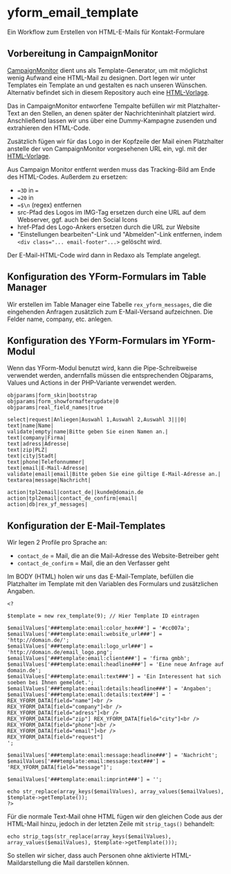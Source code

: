 # yform_email_template

Ein Workflow zum Erstellen von HTML-E-Mails für Kontakt-Formulare

## Vorbereitung in CampaignMonitor

[CampaignMonitor](http://campaignmonitor.com) dient uns als Template-Generator, um mit möglichst wenig Aufwand eine HTML-Mail zu designen. Dort legen wir unter Templates ein Template an und gestalten es nach unseren Wünschen. Alternativ befindet sich in diesem Repository auch eine [HTML-Vorlage](template_allgemein.html).

Das in CampaignMonitor entworfene Tempalte befüllen wir mit Platzhalter-Text an den Stellen, an denen später der Nachrichteninhalt platziert wird. Anschließend lassen wir uns über eine Dummy-Kampagne zusenden und extrahieren den HTML-Code. 

Zusätzlich fügen wir für das Logo in der Kopfzeile der Mail einen Platzhalter anstelle der von CampaignMonitor vorgesehenen URL ein, vgl. mit der [HTML-Vorlage](template_allgemein.html).

Aus Campaign Monitor entfernt werden muss das Tracking-Bild am Ende des HTML-Codes. Außerdem zu ersetzen:
* `=3D` in `=`
* `=20` in ` `
* `=$\n` (regex) entfernen
* src-Pfad des Logos im IMG-Tag ersetzen durch eine URL auf dem Webserver, ggf. auch bei den Social Icons
* href-Pfad des Logo-Ankers ersetzen durch die URL zur Website
* "Einstellungen bearbeiten"-Link und "Abmelden"-Link entfernen, indem `<div class="... email-footer"...>` gelöscht wird.

Der E-Mail-HTML-Code wird dann in Redaxo als Template angelegt.

## Konfiguration des YForm-Formulars im Table Manager

Wir erstellen im Table Manager eine Tabelle `rex_yform_messages`, die die eingehenden Anfragen zusätzlich zum E-Mail-Versand aufzeichnen. Die Felder name, company, etc. anlegen.

## Konfiguration des YForm-Formulars im YForm-Modul

Wenn das YForm-Modul benutzt wird, kann die Pipe-Schreibweise verwendet werden, andernfalls müssen die entsprechenden Objparams, Values und Actions in der PHP-Variante verwendet werden.

```
objparams|form_skin|bootstrap
objparams|form_showformafterupdate|0
objparams|real_field_names|true

select|request|Anliegen|Auswahl 1,Auswahl 2,Auswahl 3|||0|
text|name|Name|
validate|empty|name|Bitte geben Sie einen Namen an.|
text|company|Firma|
text|adress|Adresse|
text|zip|PLZ|
text|city|Stadt|
text|phone|Telefonnummer|
text|email|E-Mail-Adresse|
validate|email|email|Bitte geben Sie eine gültige E-Mail-Adresse an.|
textarea|message|Nachricht|

action|tpl2email|contact_de||kunde@domain.de
action|tpl2email|contact_de_confirm|email|
action|db|rex_yf_messages|
```

## Konfiguration der E-Mail-Templates

Wir legen 2 Profile pro Sprache an:

* `contact_de` = Mail, die an die Mail-Adresse des Website-Betreiber geht
* `contact_de_confirm` = Mail, die an den Verfasser geht

Im BODY (HTML) holen wir uns das E-Mail-Template, befüllen die Platzhalter im Template mit den Variablen des Formulars und zusätzlichen Angaben.
```
<?

$template = new rex_template(9); // Hier Template ID eintragen

$emailValues['###template:email:color_hex###'] = '#cc007a';
$emailValues['###template:email:website_url###'] = 'http://domain.de/';
$emailValues['###template:email:logo_url###'] = 'http://domain.de/email_logo.png';
$emailValues['###template:email:client###'] = 'firma gmbh';
$emailValues['###template:email:headline###'] = 'Eine neue Anfrage auf domain.de';
$emailValues['###template:email:text###'] = 'Ein Interessent hat sich soeben bei Ihnen gemeldet.';
$emailValues['###template:email:details:headline###'] = 'Angaben';
$emailValues['###template:email:details:text###'] = '
REX_YFORM_DATA[field="name"]<br />
REX_YFORM_DATA[field="company"]<br />
REX_YFORM_DATA[field="adress"]<br />
REX_YFORM_DATA[field="zip"] REX_YFORM_DATA[field="city"]<br />
REX_YFORM_DATA[field="phone"]<br />
REX_YFORM_DATA[field="email"]<br />
REX_YFORM_DATA[field="request"]
';

$emailValues['###template:email:message:headline###'] = 'Nachricht';
$emailValues['###template:email:message:text###'] = 'REX_YFORM_DATA[field="message"]';

$emailValues['###template:email:imprint###'] = '';

echo str_replace(array_keys($emailValues), array_values($emailValues), $template->getTemplate());
?>
```

Für die normale Text-Mail ohne HTML fügen wir den gleichen Code aus der HTML-Mail hinzu, jedoch in der letzten Zeile mit `strip_tags()` behandelt:

```
echo strip_tags(str_replace(array_keys($emailValues), array_values($emailValues), $template->getTemplate()));
```

So stellen wir sicher, dass auch Personen ohne aktivierte HTML-Maildarstellung die Mail darstellen können.
